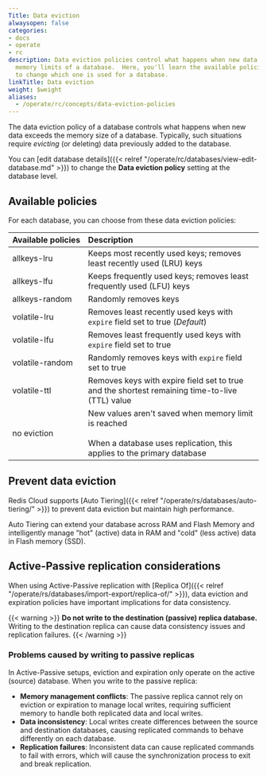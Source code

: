 ```yaml
---
Title: Data eviction
alwaysopen: false
categories:
- docs
- operate
- rc
description: Data eviction policies control what happens when new data exceeds the
  memory limits of a database.  Here, you'll learn the available policies and how
  to change which one is used for a database.
linkTitle: Data eviction
weight: $weight
aliases: 
  - /operate/rc/concepts/data-eviction-policies
---
```


The data eviction policy of a database controls what happens when new data exceeds the memory size of a database.  Typically, such situations require _evicting_ (or deleting) data previously added to the database.  

You can [edit database details]({{< relref "/operate/rc/databases/view-edit-database.md" >}}) to change the **Data eviction policy** setting at the database level.

## Available policies

For each database, you can choose from these data eviction policies:

| **Available&nbsp;policies** | **Description** |
|:------------|:-----------------|
| allkeys-lru | Keeps most recently used keys; removes least recently used (LRU) keys |
| allkeys-lfu | Keeps frequently used keys; removes least frequently used (LFU) keys |
| allkeys-random | Randomly removes keys |
| volatile-lru | Removes least recently used keys with `expire` field set to true (*Default*) |
| volatile-lfu | Removes least frequently used keys with `expire` field set to true |
| volatile-random | Randomly removes keys with `expire` field set to true |
| volatile-ttl | Removes keys with expire field set to true and the shortest remaining time-to-live (TTL) value |
| no eviction | New values aren't saved when memory limit is reached<br/><br/>When a database uses replication, this applies to the primary database |

## Prevent data eviction

Redis Cloud supports [Auto Tiering]({{< relref "/operate/rs/databases/auto-tiering/" >}})
to prevent data eviction but maintain high performance.

Auto Tiering can extend your database across RAM and Flash Memory and intelligently manage "hot" (active) data in RAM and "cold" (less active) data in Flash memory (SSD).

## Active-Passive replication considerations

When using Active-Passive replication with [Replica Of]({{< relref "/operate/rs/databases/import-export/replica-of/" >}}), data eviction and expiration policies have important implications for data consistency.

{{< warning >}}
**Do not write to the destination (passive) replica database.** Writing to the destination replica can cause data consistency issues and replication failures.
{{< /warning >}}

### Problems caused by writing to passive replicas

In Active-Passive setups, eviction and expiration only operate on the active (source) database. When you write to the passive replica:

- **Memory management conflicts**: The passive replica cannot rely on eviction or expiration to manage local writes, requiring sufficient memory to handle both replicated data and local writes.
- **Data inconsistency**: Local writes create differences between the source and destination databases, causing replicated commands to behave differently on each database.
- **Replication failures**: Inconsistent data can cause replicated commands to fail with errors, which will cause the synchronization process to exit and break replication.



